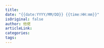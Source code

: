 ```yaml
---
title: 
date: "{{date:YYYY/MM/DD}} {{time:HH:mm}}"
isOriginal: false
author: 他佬
articleLink: 
categories:
tags: 
---
```

